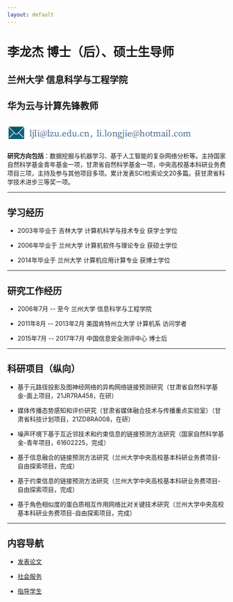 ```yaml
---
layout: default
---
```


# 李龙杰  博士（后）、硕士生导师

## 兰州大学 信息科学与工程学院
## 华为云与计算先锋教师

## ![email](./img/email.png)

**研究方向包括**：数据挖掘与机器学习、基于人工智能的复杂网络分析等。主持国家自然科学基金青年基金一项，甘肃省自然科学基金一项，中央高校基本科研业务费项目三项，主持及参与其他项目多项。累计发表SCI检索论文20多篇。获甘肃省科学技术进步三等奖一项。

* * *

## 学习经历

+ 2003年毕业于 吉林大学 计算机科学与技术专业 获学士学位

+ 2006年毕业于 兰州大学 计算机软件与理论专业 获硕士学位

+ 2014年毕业于 兰州大学 计算机应用计算专业     获博士学位

***

## 研究工作经历

+ 2006年7月 -- 至今 兰州大学 信息科学与工程学院

+ 2011年8月 -- 2013年2月 美国肯特州立大学 计算机系 访问学者

+ 2015年7月 -- 2017年7月 中国信息安全测评中心 博士后

***

## 科研项目（纵向）

+ 基于元路径投影及图神经网络的异构网络链接预测研究（甘肃省自然科学基金-面上项目，21JR7RA458，在研）

+ 媒体传播态势感知和评价研究（甘肃省媒体融合技术与传播重点实验室）（甘肃省科技计划项目，21ZD8RA008，在研）

+ 噪声环境下基于互近邻技术和约束信息的链接预测方法研究（国家自然科学基金-青年项目，61602225，完成）

+ 基于信息融合的链接预测方法研究（兰州大学中央高校基本科研业务费项目-自由探索项目，完成）

+ 基于约束信息的链接预测方法研究（兰州大学中央高校基本科研业务费项目-自由探索项目，完成）

+ 基于角色相似度的蛋白质相互作用网络比对关键技术研究（兰州大学中央高校基本科研业务费项目-自由探索项目，完成）

***

## 内容导航

+ [发表论文](publication.md) 

+ [社会服务](service.md)

+ [指导学生](student.md)


<!-- + [Seminar记录](seminar/list.md) -->



